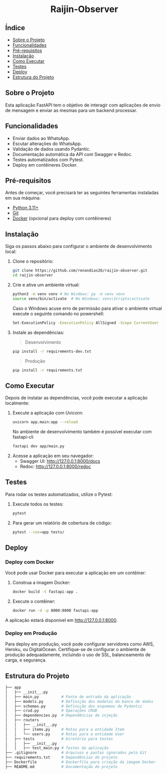 # <center> Raijin-Observer


## Índice

- [Sobre o Projeto](#sobre-o-projeto)
- [Funcionalidades](#funcionalidades)
- [Pré-requisitos](#pré-requisitos)
- [Instalação](#instalação)
- [Como Executar](#como-executar)
- [Testes](#testes)
- [Deploy](#deploy)
- [Estrutura do Projeto](#estrutura-do-projeto)

## Sobre o Projeto

Esta aplicação FastAPI tem o objetivo de interagir com aplicações de envio de mensagem e enviar as mesmas para um backend processar.

## Funcionalidades

- Enviar dados ao WhatsApp.
- Escutar alterações do WhatsApp.
- Validação de dados usando Pydantic.
- Documentação automática da API com Swagger e Redoc.
- Testes automatizados com Pytest.
- Deploy em contêineres Docker.

## Pré-requisitos

Antes de começar, você precisará ter as seguintes ferramentas instaladas em sua máquina:

- [Python 3.11+](https://www.python.org/downloads/)
- [Git](https://git-scm.com/)
- [Docker](https://www.docker.com/) (opcional para deploy com contêineres)

## Instalação

Siga os passos abaixo para configurar o ambiente de desenvolvimento local:

1. Clone o repositório:
   ```bash
   git clone https://github.com/renandias26/raijin-observer.git
   cd raijin-observer
    ````

2. Crie e ative um ambiente virtual:
    ````bash
    python3 -m venv venv # No Windows: py -m venv venv
    source venv/bin/activate  # No Windows: venv\Scripts\activate
    ````

    Caso o Windows acuse erro de permissão para ativar o ambiente virtual
    execute o seguinte comando no powershell:
    ```bash
    Set-ExecutionPolicy -ExecutionPolicy AllSigned -Scope CurrentUser
    ```


3. Instale as dependências:
    > Desenvolvimento
    ````bash
    pip install -r requirements-dev.txt
    `````

    > Produção
    ````bash
    pip install -r requirements.txt
    ````
## Como Executar
Depois de instalar as dependências, você pode executar a aplicação localmente:
1. Execute a aplicação com Uvicorn:
    ````bash
    uvicorn app.main:app --reload
    ````
    No ambiente de desenvolvimento também é possível executar com fastapi-cli
    ````bash
    fastapi dev app/main.py
    ````
2. Acesse a aplicação em seu navegador:
    - Swagger UI: http://127.0.0.1:8000/docs
    - Redoc: http://127.0.0.1:8000/redoc

## Testes
Para rodar os testes automatizados, utilize o Pytest:

1. Execute todos os testes:
    ````bash
    pytest
    ````
2. Para gerar um relatório de cobertura de código:
    ````bash
    pytest --cov=app tests/
    ````

## Deploy

### Deploy com Docker

Você pode usar Docker para executar a aplicação em um contêiner:

1. Construa a imagem Docker:
    ````bash
    docker build -t fastapi-app .
    ````
2. Execute o contêiner:
    ````bash
    docker run -d -p 8000:8000 fastapi-app
    ````
A aplicação estará disponível em http://127.0.0.1:8000.

### Deploy em Produção
Para deploy em produção, você pode configurar servidores como AWS, Heroku, ou DigitalOcean. Certifique-se de configurar o ambiente de produção adequadamente, incluindo o uso de SSL, balanceamento de carga, e segurança.

## Estrutura do Projeto
````bash
├── app
│   ├── __init__.py
│   ├── main.py          # Ponto de entrada da aplicação
│   ├── models.py        # Definição dos modelos do banco de dados
│   ├── schemas.py       # Definição dos esquemas de Pydantic
│   ├── crud.py          # Operações CRUD
│   ├── dependencies.py  # Dependências de injeção
│   ├── routers
│   │   ├── __init__.py
│   │   ├── items.py     # Rotas para a entidade Item
│   │   └── users.py     # Rotas para a entidade User
│   ├── tests            # Diretório para testes
│   │   ├── __init__.py
│   │   ├── test_main.py # Testes da aplicação
├── .gitignore           # Arquivos e pastas ignorados pelo Git
├── requirements.txt     # Dependências do projeto
├── Dockerfile           # Dockerfile para criação da imagem Docker
├── README.md            # Documentação do projeto

````